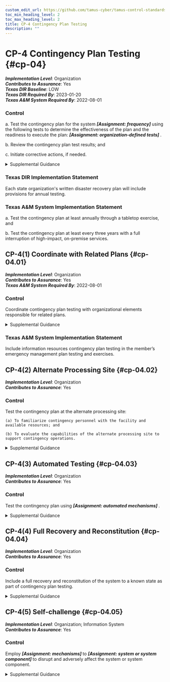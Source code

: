 ```yaml
---
custom_edit_url: https://github.com/tamus-cyber/tamus-control-standards/tree/main/content/tamus.edu/TAMUS_profile.xml
toc_min_heading_level: 2
toc_max_heading_level: 2
title: CP-4 Contingency Plan Testing
description: ""
---
```


# CP-4 Contingency Plan Testing {#cp-04}

_**Implementation Level**_: Organization\
_**Contributes to Assurance**_: Yes\
_**Texas DIR Baseline**_: LOW\
_**Texas DIR Required By**_: 2023-01-20\
_**Texas A&M System Required By**_: 2022-08-01

### Control

a. Test the contingency plan for the system <strong title="cp-04_odp.01"> <em>[Assignment: frequency]</em> </strong> using the following tests to determine the effectiveness of the plan and the readiness to execute the plan: <strong title="cp-4_prm_2"> <em>[Assignment: organization-defined tests]</em> </strong>.

b. Review the contingency plan test results; and

c. Initiate corrective actions, if needed.

<details>
  <summary>Supplemental Guidance</summary>

Methods for testing contingency plans to determine the effectiveness of the plans and identify potential weaknesses include checklists, walk-through and tabletop exercises, simulations (parallel or full interrupt), and comprehensive exercises. Organizations conduct testing based on the requirements in contingency plans and include a determination of the effects on organizational operations, assets, and individuals due to contingency operations. Organizations have flexibility and discretion in the breadth, depth, and timelines of corrective actions.

</details>

### Texas DIR Implementation Statement

Each state organization's written disaster recovery plan will include provisions for annual testing.

### Texas A&M System Implementation Statement

a. Test the contingency plan at least annually through a tabletop exercise, and

b. Test the contingency plan at least every three years with a full interruption of high-impact, on-premise services.

## CP-4(1) Coordinate with Related Plans {#cp-04.01}

_**Implementation Level**_: Organization\
_**Contributes to Assurance**_: Yes\
_**Texas A&M System Required By**_: 2022-08-01

### Control

Coordinate contingency plan testing with organizational elements responsible for related plans.

<details>
  <summary>Supplemental Guidance</summary>

Plans related to contingency planning for organizational systems include Business Continuity Plans, Disaster Recovery Plans, Continuity of Operations Plans, Crisis Communications Plans, Critical Infrastructure Plans, Cyber Incident Response Plans, and Occupant Emergency Plans. Coordination of contingency plan testing does not require organizations to create organizational elements to handle related plans or to align such elements with specific plans. However, it does require that if such organizational elements are responsible for related plans, organizations coordinate with those elements.

</details>

### Texas A&M System Implementation Statement

Include information resources contingency plan testing in the member’s emergency management plan testing and exercises.

## CP-4(2) Alternate Processing Site {#cp-04.02}

_**Implementation Level**_: Organization\
_**Contributes to Assurance**_: Yes

### Control

Test the contingency plan at the alternate processing site:

    (a) To familiarize contingency personnel with the facility and available resources; and

    (b) To evaluate the capabilities of the alternate processing site to support contingency operations.

<details>
  <summary>Supplemental Guidance</summary>

Conditions at the alternate processing site may be significantly different than the conditions at the primary site. Having the opportunity to visit the alternate site and experience the actual capabilities available at the site can provide valuable information on potential vulnerabilities that could affect essential organizational mission and business functions. The on-site visit can also provide an opportunity to refine the contingency plan to address the vulnerabilities discovered during testing.

</details>

## CP-4(3) Automated Testing {#cp-04.03}

_**Implementation Level**_: Organization\
_**Contributes to Assurance**_: Yes

### Control

Test the contingency plan using <strong title="cp-04.03_odp"> <em>[Assignment: automated mechanisms]</em> </strong>.

<details>
  <summary>Supplemental Guidance</summary>

Automated mechanisms facilitate thorough and effective testing of contingency plans by providing more complete coverage of contingency issues, selecting more realistic test scenarios and environments, and effectively stressing the system and supported mission and business functions.

</details>

## CP-4(4) Full Recovery and Reconstitution {#cp-04.04}

_**Implementation Level**_: Organization\
_**Contributes to Assurance**_: Yes

### Control

Include a full recovery and reconstitution of the system to a known state as part of contingency plan testing.

<details>
  <summary>Supplemental Guidance</summary>

Recovery is executing contingency plan activities to restore organizational mission and business functions. Reconstitution takes place following recovery and includes activities for returning systems to fully operational states. Organizations establish a known state for systems that includes system state information for hardware, software programs, and data. Preserving system state information facilitates system restart and return to the operational mode of organizations with less disruption of mission and business processes.

</details>

## CP-4(5) Self-challenge {#cp-04.05}

_**Implementation Level**_: Organization; Information System\
_**Contributes to Assurance**_: Yes

### Control

Employ <strong title="cp-04.05_odp.01"> <em>[Assignment: mechanisms]</em> </strong> to <strong title="cp-04.05_odp.02"> <em>[Assignment: system or system component]</em> </strong> to disrupt and adversely affect the system or system component.

<details>
  <summary>Supplemental Guidance</summary>

Often, the best method of assessing system resilience is to disrupt the system in some manner. The mechanisms used by the organization could disrupt system functions or system services in many ways, including terminating or disabling critical system components, changing the configuration of system components, degrading critical functionality (e.g., restricting network bandwidth), or altering privileges. Automated, on-going, and simulated cyber-attacks and service disruptions can reveal unexpected functional dependencies and help the organization determine its ability to ensure resilience in the face of an actual cyber-attack.

</details>

